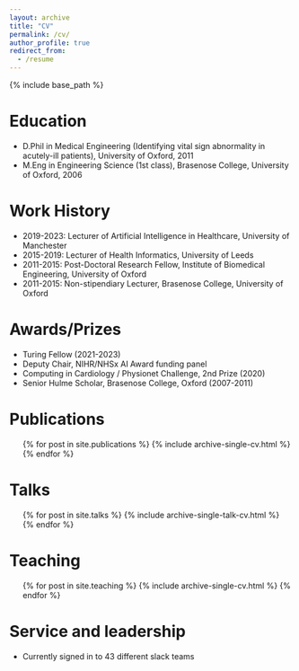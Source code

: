 ```yaml
---
layout: archive
title: "CV"
permalink: /cv/
author_profile: true
redirect_from:
  - /resume
---
```


{% include base_path %}

Education
======
* D.Phil in Medical Engineering (Identifying vital sign abnormality in acutely-ill patients), University of Oxford, 2011
* M.Eng in Engineering Science (1st class), Brasenose College, University of Oxford, 2006

Work History
======
* 2019-2023: Lecturer of Artificial Intelligence in Healthcare, University of Manchester
* 2015-2019: Lecturer of Health Informatics, University of Leeds
* 2011-2015: Post-Doctoral Research Fellow, Institute of Biomedical Engineering, University of Oxford
* 2011-2015: Non-stipendiary Lecturer, Brasenose College, University of Oxford
  
Awards/Prizes
======
* Turing Fellow (2021-2023)
* Deputy Chair, NIHR/NHSx AI Award funding panel
* Computing in Cardiology / Physionet Challenge, 2nd Prize (2020)
* Senior Hulme Scholar, Brasenose College, Oxford (2007-2011)

Publications
======
  <ul>{% for post in site.publications %}
    {% include archive-single-cv.html %}
  {% endfor %}</ul>
  
Talks
======
  <ul>{% for post in site.talks %}
    {% include archive-single-talk-cv.html %}
  {% endfor %}</ul>
  
Teaching
======
  <ul>{% for post in site.teaching %}
    {% include archive-single-cv.html %}
  {% endfor %}</ul>
  
Service and leadership
======
* Currently signed in to 43 different slack teams
